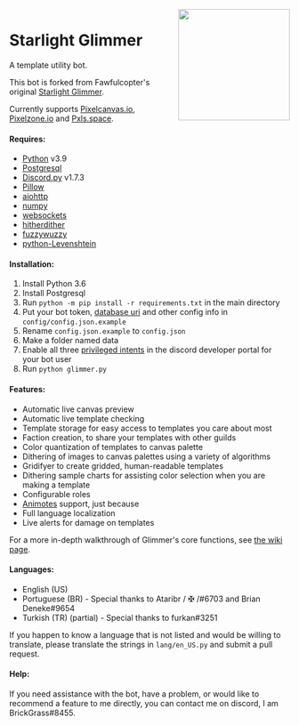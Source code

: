 <img align="right" width="200" height="200" src="avatar.jpg">

# Starlight Glimmer
A template utility bot.

This bot is forked from Fawfulcopter's original [Starlight Glimmer](https://github.com/DiamondIceNS/StarlightGlimmer).

Currently supports [Pixelcanvas.io](https://pixelcanvas.io), [Pixelzone.io](https://pixelzone.io) and [Pxls.space](https://pxls.space).

#### Requires:
- [Python](https://www.python.org/downloads/release/python-397/) v3.9
- [Postgresql](https://www.postgresql.org/)
- [Discord.py](https://github.com/Rapptz/discord.py/) v1.7.3
- [Pillow](https://pillow.readthedocs.io/en/latest/installation.html)
- [aiohttp](https://aiohttp.readthedocs.io/en/stable/) 
- [numpy](https://www.scipy.org/scipylib/download.html) 
- [websockets](https://pypi.org/project/websockets/)
- [hitherdither](https://www.github.com/hbldh/hitherdither)
- [fuzzywuzzy](https://github.com/seatgeek/fuzzywuzzy) 
- [python-Levenshtein](https://github.com/ztane/python-Levenshtein/) 

#### Installation:
1. Install Python 3.6
2. Install Postgresql
3. Run `python -m pip install -r requirements.txt` in the main directory
4. Put your bot token, [database uri](https://docs.sqlalchemy.org/en/13/core/engines.html#database-urls) and other config info in `config/config.json.example`
5. Rename `config.json.example` to `config.json`
6. Make a folder named data
7. Enable all three [privileged intents](https://discordpy.readthedocs.io/en/master/intents.html) in the discord developer portal for your bot user
8. Run `python glimmer.py`

#### Features:
- Automatic live canvas preview
- Automatic live template checking
- Template storage for easy access to templates you care about most
- Faction creation, to share your templates with other guilds
- Color quantization of templates to canvas palette
- Dithering of images to canvas palettes using a variety of algorithms
- Gridifyer to create gridded, human-readable templates
- Dithering sample charts for assisting color selection when you are making a template
- Configurable roles
- [Animotes](https://github.com/ev1l0rd/animotes) support, just because
- Full language localization
- Live alerts for damage on templates

For a more in-depth walkthrough of Glimmer's core functions, see [the wiki page](https://github.com/BrickGrass/StarlightGlimmer/wiki).

#### Languages:
- English (US)
- Portuguese (BR) - Special thanks to Ataribr / ✠ /#6703 and Brian Deneke#9654
- Turkish (TR) (partial) - Special thanks to furkan#3251

If you happen to know a language that is not listed and would be willing to translate, please translate the strings in `lang/en_US.py` and submit a pull request.

#### Help:
If you need assistance with the bot, have a problem, or would like to recommend a feature to me directly, you can contact me on discord, I am BrickGrass#8455.

[avatar]: avatar.jpg
